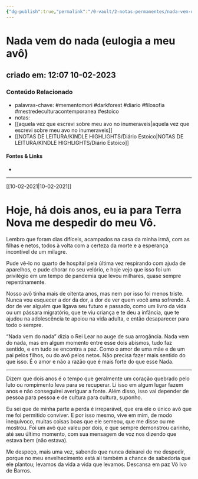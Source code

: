 ```yaml
---
{"dg-publish":true,"permalink":"/0-vault/2-notas-permanentes/nada-vem-do-nada-eulogia-a-meu-avo/","tags":["permanente","mementomori","darkforest","diario","filosofia","mestredeculturacontemporanea","estoico"],"dgHomeLink":true,"dgShowLocalGraph":true,"dgShowFileTree":true,"dgEnableSearch":true}
---
```


# Nada vem do nada (eulogia a meu avô)
## criado em: 12:07 10-02-2023

### Conteúdo Relacionado
- palavras-chave: #mementomori #darkforest #diario #filosofia #mestredeculturacontemporanea #estoico
- notas: 
- [[aquela vez que escrevi sobre meu avo no inumeraveis\|aquela vez que escrevi sobre meu avo no inumeraveis]]
- [[NOTAS DE LEITURA/KINDLE HIGHLIGHTS/Diário Estoico\|NOTAS DE LEITURA/KINDLE HIGHLIGHTS/Diário Estoico]]

#### Fontes & Links
- 
---
[[10-02-2021\|10-02-2021]]

# Hoje, há dois anos, eu ia para Terra Nova me despedir do meu Vô.

Lembro que foram dias difíceis, acampados na casa da minha irmã, com as filhas e netos, todos à volta com a certeza da morte e a esperança incontível de um milagre. 

Pude vê-lo no quarto de hospital pela última vez respirando com ajuda de aparelhos, e pude chorar no seu velório, e hoje vejo que isso foi um privilégio em um tempo de pandemia que levou milhares, quase sempre repentinamente. 

Nosso avô tinha mais de oitenta anos, mas nem por isso foi menos triste. Nunca vou esquecer a dor da dor, a dor de ver quem você ama sofrendo. A dor de ver alguém que ligava seu futuro e passado, como um livro da vida ou um pássara migratório, que te viu criança e te deu a infância, que te ajudou na adolescência te apoiou na vida adulta, e então desaparecer para todo o sempre. 

“Nada vem do nada” dizia o Rei Lear no auge de sua arrogância. Nada vem do nada, mas em algum momento entre esse dois abismos, tudo faz sentido, e em tudo se encontra a paz. Como o amor de uma mãe e de um pai pelos filhos, ou do avô pelos netos. Não precisa fazer mais sentido do que isso. É o amor e não a razão que é mais forte do que esse Nada.

***

Dizem que dois anos é o tempo que geralmente um coração quebrado pelo luto ou rompimento leva para se recuperar. Li isso em algum lugar fazem anos e não conseguirei averiguar a fonte. Além disso, isso vai depender de pessoa para pessoa e de cultura para cultura, suponho.

Eu sei que de minha parte a perda é irreparável, que era ele o único avô que me foi permitido conviver. E por isso mesmo, vive em mim, de modo inequívoco, muitas coisas boas que ele semeou, que me disse ou me mostrou. Foi um avô que valeu por dois, e que sempre demonstrou carinho, até seu último momento, com sua mensagem de voz nos dizendo que estava bem (não estava). 

Me despeço, mais uma vez, sabendo que nunca deixarei de me despedir, porque no meu envelhecimento está ali também a chance de sabedoria que ele plantou; levamos da vida a vida que levamos. Descansa em paz Vô Ivo de Barros.
